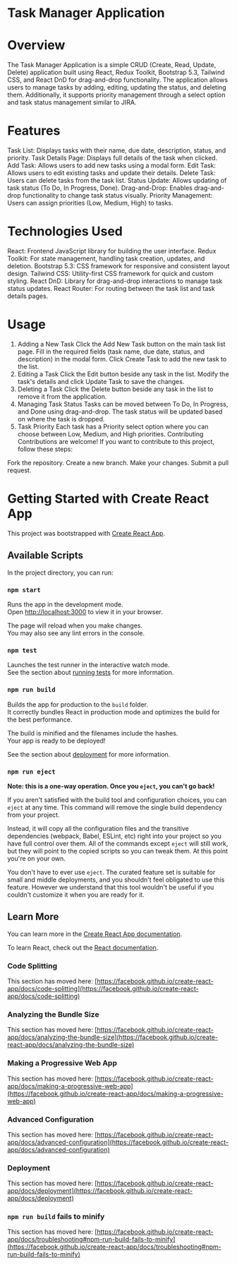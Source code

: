 # Task Manager Application
# Overview
The Task Manager Application is a simple CRUD (Create, Read, Update, Delete) application built using React, Redux Toolkit, Bootstrap 5.3, Tailwind CSS, and React DnD for drag-and-drop functionality. The application allows users to manage tasks by adding, editing, updating the status, and deleting them. Additionally, it supports priority management through a select option and task status management similar to JIRA.

# Features
Task List: Displays tasks with their name, due date, description, status, and priority.
Task Details Page: Displays full details of the task when clicked.
Add Task: Allows users to add new tasks using a modal form.
Edit Task: Allows users to edit existing tasks and update their details.
Delete Task: Users can delete tasks from the task list.
Status Update: Allows updating of task status (To Do, In Progress, Done).
Drag-and-Drop: Enables drag-and-drop functionality to change task status visually.
Priority Management: Users can assign priorities (Low, Medium, High) to tasks.

# Technologies Used
React: Frontend JavaScript library for building the user interface.
Redux Toolkit: For state management, handling task creation, updates, and deletion.
Bootstrap 5.3: CSS framework for responsive and consistent layout design.
Tailwind CSS: Utility-first CSS framework for quick and custom styling.
React DnD: Library for drag-and-drop interactions to manage task status updates.
React Router: For routing between the task list and task details pages.

# Usage
1. Adding a New Task
Click the Add New Task button on the main task list page.
Fill in the required fields (task name, due date, status, and description) in the modal form.
Click Create Task to add the new task to the list.
2. Editing a Task
Click the Edit button beside any task in the list.
Modify the task's details and click Update Task to save the changes.
3. Deleting a Task
Click the Delete button beside any task in the list to remove it from the application.
4. Managing Task Status
Tasks can be moved between To Do, In Progress, and Done using drag-and-drop.
The task status will be updated based on where the task is dropped.
5. Task Priority
Each task has a Priority select option where you can choose between Low, Medium, and High priorities.
Contributing
Contributions are welcome! If you want to contribute to this project, follow these steps:

Fork the repository.
Create a new branch.
Make your changes.
Submit a pull request.


# Getting Started with Create React App

This project was bootstrapped with [Create React App](https://github.com/facebook/create-react-app).

## Available Scripts

In the project directory, you can run:

### `npm start`

Runs the app in the development mode.\
Open [http://localhost:3000](http://localhost:3000) to view it in your browser.

The page will reload when you make changes.\
You may also see any lint errors in the console.

### `npm test`

Launches the test runner in the interactive watch mode.\
See the section about [running tests](https://facebook.github.io/create-react-app/docs/running-tests) for more information.

### `npm run build`

Builds the app for production to the `build` folder.\
It correctly bundles React in production mode and optimizes the build for the best performance.

The build is minified and the filenames include the hashes.\
Your app is ready to be deployed!

See the section about [deployment](https://facebook.github.io/create-react-app/docs/deployment) for more information.

### `npm run eject`

**Note: this is a one-way operation. Once you `eject`, you can't go back!**

If you aren't satisfied with the build tool and configuration choices, you can `eject` at any time. This command will remove the single build dependency from your project.

Instead, it will copy all the configuration files and the transitive dependencies (webpack, Babel, ESLint, etc) right into your project so you have full control over them. All of the commands except `eject` will still work, but they will point to the copied scripts so you can tweak them. At this point you're on your own.

You don't have to ever use `eject`. The curated feature set is suitable for small and middle deployments, and you shouldn't feel obligated to use this feature. However we understand that this tool wouldn't be useful if you couldn't customize it when you are ready for it.

## Learn More

You can learn more in the [Create React App documentation](https://facebook.github.io/create-react-app/docs/getting-started).

To learn React, check out the [React documentation](https://reactjs.org/).

### Code Splitting

This section has moved here: [https://facebook.github.io/create-react-app/docs/code-splitting](https://facebook.github.io/create-react-app/docs/code-splitting)

### Analyzing the Bundle Size

This section has moved here: [https://facebook.github.io/create-react-app/docs/analyzing-the-bundle-size](https://facebook.github.io/create-react-app/docs/analyzing-the-bundle-size)

### Making a Progressive Web App

This section has moved here: [https://facebook.github.io/create-react-app/docs/making-a-progressive-web-app](https://facebook.github.io/create-react-app/docs/making-a-progressive-web-app)

### Advanced Configuration

This section has moved here: [https://facebook.github.io/create-react-app/docs/advanced-configuration](https://facebook.github.io/create-react-app/docs/advanced-configuration)

### Deployment

This section has moved here: [https://facebook.github.io/create-react-app/docs/deployment](https://facebook.github.io/create-react-app/docs/deployment)

### `npm run build` fails to minify

This section has moved here: [https://facebook.github.io/create-react-app/docs/troubleshooting#npm-run-build-fails-to-minify](https://facebook.github.io/create-react-app/docs/troubleshooting#npm-run-build-fails-to-minify)

